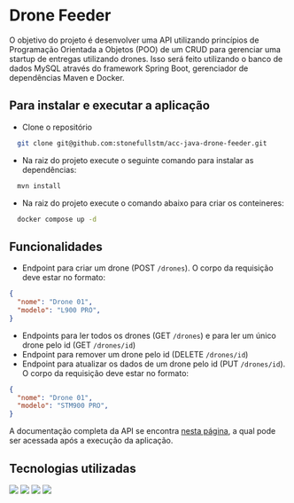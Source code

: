 # Drone Feeder

O objetivo do projeto é desenvolver uma API utilizando princípios de Programação Orientada a Objetos (POO) de um CRUD para gerenciar uma startup de entregas utilizando drones. Isso será feito utilizando o banco de dados MySQL através do framework Spring Boot, gerenciador de dependências Maven e Docker.

## Para instalar e executar a aplicação

- Clone o repositório

~~~sh  
  git clone git@github.com:stonefullstm/acc-java-drone-feeder.git
~~~

- Na raiz do projeto execute o seguinte comando para instalar as dependências:

~~~sh
  mvn install
~~~

- Na raiz do projeto execute o comando abaixo para criar os conteineres:

~~~sh
  docker compose up -d
~~~

## Funcionalidades

- Endpoint para criar um drone (POST `/drones`). O corpo da requisição deve estar no formato:
  
~~~json
{
  "nome": "Drone 01",
  "modelo": "L900 PRO",
}
~~~

- Endpoints para ler todos os drones (GET `/drones`) e para ler um único drone pelo id (GET `/drones/id`)
- Endpoint para remover um drone pelo id (DELETE `/drones/id`)
- Endpoint para atualizar os dados de um drone pelo id (PUT `/drones/id`). O corpo da requisição deve estar no formato:

~~~json
{
  "nome": "Drone 01",
  "modelo": "STM900 PRO",
}
~~~

A documentação completa da API se encontra [nesta página](http://localhost:8080/swagger-ui.html), a qual pode ser acessada após a execução da aplicação.

## Tecnologias utilizadas
 
<div display="inline-block">
<img width="" src="https://img.shields.io/badge/apache_maven-C71A36?style=for-the-badge&logo=apachemaven&logoColor=white">
<img width="" src="https://img.shields.io/badge/Spring_Boot-F2F4F9?style=for-the-badge&logo=spring-boot">
<img width="" src="https://img.shields.io/badge/Docker-2CA5E0?style=for-the-badge&logo=docker&logoColor=white">
<img width="" src="https://img.shields.io/badge/MySQL-005C84?style=for-the-badge&logo=mysql&logoColor=white">
</div>